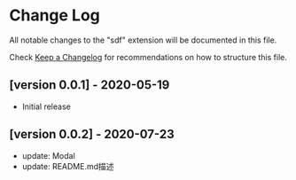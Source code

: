 # Change Log

All notable changes to the "sdf" extension will be documented in this file.

Check [Keep a Changelog](http://keepachangelog.com/) for recommendations on how to structure this file.

## [version 0.0.1] - 2020-05-19
- Initial release

## [version 0.0.2] - 2020-07-23
- update: Modal
- update: README.md描述